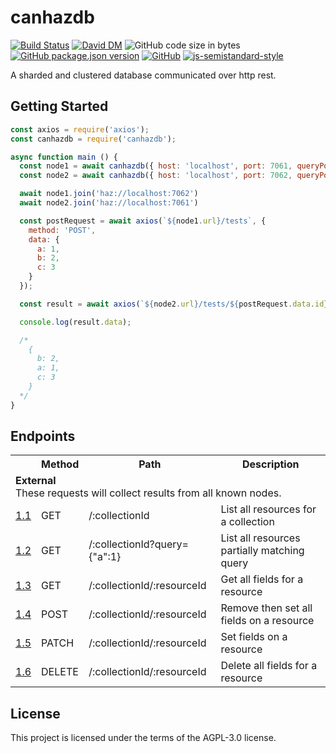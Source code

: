 # canhazdb
[![Build Status](https://travis-ci.org/markwylde/canhazdb.svg?branch=master)](https://travis-ci.org/markwylde/canhazdb)
[![David DM](https://david-dm.org/markwylde/canhazdb.svg)](https://david-dm.org/markwylde/canhazdb)
![GitHub code size in bytes](https://img.shields.io/github/languages/code-size/markwylde/canhazdb)
[![GitHub package.json version](https://img.shields.io/github/package-json/v/markwylde/canhazdb)](https://github.com/markwylde/canhazdb/blob/master/package.json)
[![GitHub](https://img.shields.io/github/license/markwylde/canhazdb)](https://github.com/markwylde/canhazdb/blob/master/LICENSE)
[![js-semistandard-style](https://img.shields.io/badge/code%20style-semistandard-brightgreen.svg?style=flat-square)](https://github.com/standard/semistandard)

A sharded and clustered database communicated over http rest.

## Getting Started
```javascript
const axios = require('axios');
const canhazdb = require('canhazdb');

async function main () {
  const node1 = await canhazdb({ host: 'localhost', port: 7061, queryPort: 8061 })
  const node2 = await canhazdb({ host: 'localhost', port: 7062, queryPort: 8062 })

  await node1.join('haz://localhost:7062')
  await node2.join('haz://localhost:7061')

  const postRequest = await axios(`${node1.url}/tests`, {
    method: 'POST',
    data: {
      a: 1,
      b: 2,
      c: 3
    }
  });

  const result = await axios(`${node2.url}/tests/${postRequest.data.id}`);

  console.log(result.data);

  /*
    {
      b: 2,
      a: 1,
      c: 3
    }
  */
}
```

## Endpoints

<table>
  <tr>
    <th></th>
    <th>Method</th>
    <th>Path</th>
    <th>Description</th>
  </tr>
  <tr>
    <td colspan=4>
      <strong>External</strong></br>
      These requests will collect results from all known nodes.
    </td>
  </tr>
  <tr>
    <td><a href="https://www.github.com/markwylde/canhazdb">1.1</a></td>
    <td>GET</td>
    <td>/:collectionId</td>
    <td>List all resources for a collection</td>
  </tr>
  <tr>
    <td><a href="https://www.github.com/markwylde/canhazdb">1.2</a></td>
    <td>GET</td>
    <td>/:collectionId?query={"a":1}</td>
    <td>List all resources partially matching query</td>
  </tr>
  <tr>
    <td><a href="https://www.github.com/markwylde/canhazdb">1.3</a></td>
    <td>GET</td>
    <td>/:collectionId/:resourceId</td>
    <td>Get all fields for a resource</td>
  </tr>
  <tr>
    <td><a href="https://www.github.com/markwylde/canhazdb">1.4</a></td>
    <td>POST</td>
    <td>/:collectionId/:resourceId</td>
    <td>Remove then set all fields on a resource</td>
  </tr>
  <tr>
    <td><a href="https://www.github.com/markwylde/canhazdb">1.5</a></td>
    <td>PATCH</td>
    <td>/:collectionId/:resourceId</td>
    <td>Set fields on a resource</td>
  </tr>
  <tr>
    <td><a href="https://www.github.com/markwylde/canhazdb">1.6</a></td>
    <td>DELETE</td>
    <td>/:collectionId/:resourceId</td>
    <td>Delete all fields for a resource</td>
  </tr>
</table>

## License
This project is licensed under the terms of the AGPL-3.0 license.